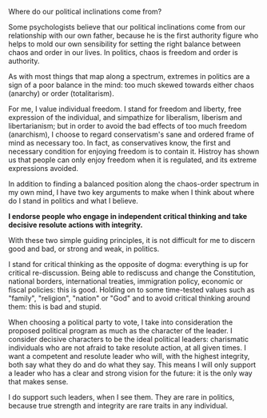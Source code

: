 Where do our political inclinations come from?

Some psychologists believe that our political inclinations come from our relationship with our own father, because he is the first authority figure who helps to mold our own sensibility for setting the right balance between chaos and order in our lives.
In politics, chaos is freedom and order is authority.

As with most things that map along a spectrum, extremes in politics are a sign of a poor balance in the mind: too much skewed towards either chaos (anarchy) or order (totalitarism).

For me, I value individual freedom.
I stand for freedom and liberty, free expression of the individual, and simpathize for liberalism, liberism and libertarianism; but in order to avoid the bad effects of too much freedom (anarchism), I choose to regard conservatism's sane and ordered frame of mind as necessary too.
In fact, as conservatives know, the first and necessary condition for enjoying freedom is to contain it.
Histroy has shown us that people can only enjoy freedom when it is regulated, and its extreme expressions avoided.

In addition to finding a balanced position along the chaos-order spectrum in my own mind, I have two key arguments to make when I think about where do I stand in politics and what I believe.

**I endorse people who engage in independent critical thinking and take decisive resolute actions with integrity.**

With these two simple guiding principles, it is not difficult for me to discern good and bad, or strong and weak, in politics.

I stand for critical thinking as the opposite of dogma: everything is up for critical re-discussion.
Being able to rediscuss and change the Constitution, national borders, international treaties, immigration policy, economic or fiscal policies: this is good.
Holding on to some time-tested values such as "family", "religion", "nation" or "God" and to avoid critical thinking around them: this is bad and stupid.

When choosing a political party to vote, I take into consideration the proposed political program as much as the character of the leader.
I consider decisive characters to be the ideal political leaders: charismatic individuals who are not afraid to take resolute action, at all given times.
I want a competent and resolute leader who will, with the highest integrity, both say what they do and do what they say.
This means I will only support a leader who has a clear and strong vision for the future: it is the only way that makes sense.

I do support such leaders, when I see them.
They are rare in politics, because true strength and integrity are rare traits in any individual.
